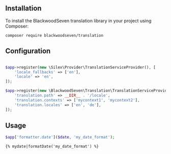 ## Installation

To install the BlackwoodSeven translation library in your project using Composer:

```composer require blackwoodseven/translation```

## Configuration

```php

$app->register(new \Silex\Provider\TranslationServiceProvider(), [
    'locale_fallbacks' => ['en'],
    'locale' => 'en',
]);

$app->register(new \BlackwoodSeven\Translation\TranslationServiceProvider(), [
    'translation.path' => __DIR__ . '/locale',
    'translation.contexts' => ['mycontext1', 'mycontext2'],
    'translation.locales' => ['en', 'de'],
]);
```
## Usage

```php
$app['formatter.date']($date, 'my_date_format');
```

```
{% mydate|formatDate('my_date_format') %}
```

